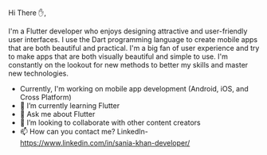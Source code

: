 Hi There ✋,

I'm a Flutter developer who enjoys designing attractive and user-friendly user interfaces. I use the Dart programming language to create mobile apps that are both beautiful and practical. I'm a big fan of user experience and try to make apps that are both visually beautiful and simple to use. I'm constantly on the lookout for new methods to better my skills and master new technologies.

-  Currently, I'm working on mobile app development (Android, iOS, and Cross Platform)
- 🌱 I’m currently learning Flutter
- 💬 Ask me about Flutter 
- 💞️ I’m looking to collaborate with other content creators
- 📫 How can you contact me? LinkedIn-https://www.linkedin.com/in/sania-khan-developer/
<!---
Sania-Developer/Sania-Developer is a ✨ special ✨ repository because its `README.md` (this file) appears on your GitHub profile.
You can click the Preview link to take a look at your changes.
--->
